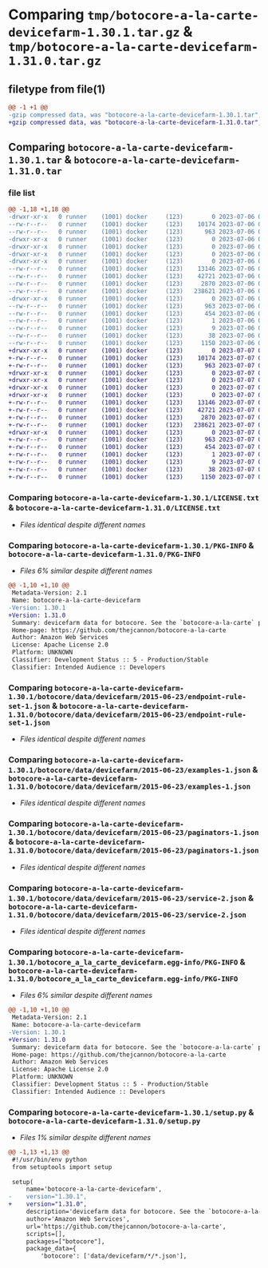 # Comparing `tmp/botocore-a-la-carte-devicefarm-1.30.1.tar.gz` & `tmp/botocore-a-la-carte-devicefarm-1.31.0.tar.gz`

## filetype from file(1)

```diff
@@ -1 +1 @@
-gzip compressed data, was "botocore-a-la-carte-devicefarm-1.30.1.tar", last modified: Thu Jul  6 01:44:58 2023, max compression
+gzip compressed data, was "botocore-a-la-carte-devicefarm-1.31.0.tar", last modified: Fri Jul  7 01:43:48 2023, max compression
```

## Comparing `botocore-a-la-carte-devicefarm-1.30.1.tar` & `botocore-a-la-carte-devicefarm-1.31.0.tar`

### file list

```diff
@@ -1,18 +1,18 @@
-drwxr-xr-x   0 runner    (1001) docker     (123)        0 2023-07-06 01:44:58.526700 botocore-a-la-carte-devicefarm-1.30.1/
--rw-r--r--   0 runner    (1001) docker     (123)    10174 2023-07-06 01:44:58.000000 botocore-a-la-carte-devicefarm-1.30.1/LICENSE.txt
--rw-r--r--   0 runner    (1001) docker     (123)      963 2023-07-06 01:44:58.526700 botocore-a-la-carte-devicefarm-1.30.1/PKG-INFO
-drwxr-xr-x   0 runner    (1001) docker     (123)        0 2023-07-06 01:44:58.526700 botocore-a-la-carte-devicefarm-1.30.1/botocore/
-drwxr-xr-x   0 runner    (1001) docker     (123)        0 2023-07-06 01:44:58.526700 botocore-a-la-carte-devicefarm-1.30.1/botocore/data/
-drwxr-xr-x   0 runner    (1001) docker     (123)        0 2023-07-06 01:44:58.526700 botocore-a-la-carte-devicefarm-1.30.1/botocore/data/devicefarm/
-drwxr-xr-x   0 runner    (1001) docker     (123)        0 2023-07-06 01:44:58.526700 botocore-a-la-carte-devicefarm-1.30.1/botocore/data/devicefarm/2015-06-23/
--rw-r--r--   0 runner    (1001) docker     (123)    13146 2023-07-06 01:44:40.000000 botocore-a-la-carte-devicefarm-1.30.1/botocore/data/devicefarm/2015-06-23/endpoint-rule-set-1.json
--rw-r--r--   0 runner    (1001) docker     (123)    42721 2023-07-06 01:44:40.000000 botocore-a-la-carte-devicefarm-1.30.1/botocore/data/devicefarm/2015-06-23/examples-1.json
--rw-r--r--   0 runner    (1001) docker     (123)     2870 2023-07-06 01:44:40.000000 botocore-a-la-carte-devicefarm-1.30.1/botocore/data/devicefarm/2015-06-23/paginators-1.json
--rw-r--r--   0 runner    (1001) docker     (123)   238621 2023-07-06 01:44:40.000000 botocore-a-la-carte-devicefarm-1.30.1/botocore/data/devicefarm/2015-06-23/service-2.json
-drwxr-xr-x   0 runner    (1001) docker     (123)        0 2023-07-06 01:44:58.526700 botocore-a-la-carte-devicefarm-1.30.1/botocore_a_la_carte_devicefarm.egg-info/
--rw-r--r--   0 runner    (1001) docker     (123)      963 2023-07-06 01:44:58.000000 botocore-a-la-carte-devicefarm-1.30.1/botocore_a_la_carte_devicefarm.egg-info/PKG-INFO
--rw-r--r--   0 runner    (1001) docker     (123)      454 2023-07-06 01:44:58.000000 botocore-a-la-carte-devicefarm-1.30.1/botocore_a_la_carte_devicefarm.egg-info/SOURCES.txt
--rw-r--r--   0 runner    (1001) docker     (123)        1 2023-07-06 01:44:58.000000 botocore-a-la-carte-devicefarm-1.30.1/botocore_a_la_carte_devicefarm.egg-info/dependency_links.txt
--rw-r--r--   0 runner    (1001) docker     (123)        9 2023-07-06 01:44:58.000000 botocore-a-la-carte-devicefarm-1.30.1/botocore_a_la_carte_devicefarm.egg-info/top_level.txt
--rw-r--r--   0 runner    (1001) docker     (123)       38 2023-07-06 01:44:58.526700 botocore-a-la-carte-devicefarm-1.30.1/setup.cfg
--rw-r--r--   0 runner    (1001) docker     (123)     1150 2023-07-06 01:44:58.000000 botocore-a-la-carte-devicefarm-1.30.1/setup.py
+drwxr-xr-x   0 runner    (1001) docker     (123)        0 2023-07-07 01:43:48.919227 botocore-a-la-carte-devicefarm-1.31.0/
+-rw-r--r--   0 runner    (1001) docker     (123)    10174 2023-07-07 01:43:48.000000 botocore-a-la-carte-devicefarm-1.31.0/LICENSE.txt
+-rw-r--r--   0 runner    (1001) docker     (123)      963 2023-07-07 01:43:48.919227 botocore-a-la-carte-devicefarm-1.31.0/PKG-INFO
+drwxr-xr-x   0 runner    (1001) docker     (123)        0 2023-07-07 01:43:48.915227 botocore-a-la-carte-devicefarm-1.31.0/botocore/
+drwxr-xr-x   0 runner    (1001) docker     (123)        0 2023-07-07 01:43:48.915227 botocore-a-la-carte-devicefarm-1.31.0/botocore/data/
+drwxr-xr-x   0 runner    (1001) docker     (123)        0 2023-07-07 01:43:48.915227 botocore-a-la-carte-devicefarm-1.31.0/botocore/data/devicefarm/
+drwxr-xr-x   0 runner    (1001) docker     (123)        0 2023-07-07 01:43:48.915227 botocore-a-la-carte-devicefarm-1.31.0/botocore/data/devicefarm/2015-06-23/
+-rw-r--r--   0 runner    (1001) docker     (123)    13146 2023-07-07 01:43:28.000000 botocore-a-la-carte-devicefarm-1.31.0/botocore/data/devicefarm/2015-06-23/endpoint-rule-set-1.json
+-rw-r--r--   0 runner    (1001) docker     (123)    42721 2023-07-07 01:43:28.000000 botocore-a-la-carte-devicefarm-1.31.0/botocore/data/devicefarm/2015-06-23/examples-1.json
+-rw-r--r--   0 runner    (1001) docker     (123)     2870 2023-07-07 01:43:28.000000 botocore-a-la-carte-devicefarm-1.31.0/botocore/data/devicefarm/2015-06-23/paginators-1.json
+-rw-r--r--   0 runner    (1001) docker     (123)   238621 2023-07-07 01:43:28.000000 botocore-a-la-carte-devicefarm-1.31.0/botocore/data/devicefarm/2015-06-23/service-2.json
+drwxr-xr-x   0 runner    (1001) docker     (123)        0 2023-07-07 01:43:48.919227 botocore-a-la-carte-devicefarm-1.31.0/botocore_a_la_carte_devicefarm.egg-info/
+-rw-r--r--   0 runner    (1001) docker     (123)      963 2023-07-07 01:43:48.000000 botocore-a-la-carte-devicefarm-1.31.0/botocore_a_la_carte_devicefarm.egg-info/PKG-INFO
+-rw-r--r--   0 runner    (1001) docker     (123)      454 2023-07-07 01:43:48.000000 botocore-a-la-carte-devicefarm-1.31.0/botocore_a_la_carte_devicefarm.egg-info/SOURCES.txt
+-rw-r--r--   0 runner    (1001) docker     (123)        1 2023-07-07 01:43:48.000000 botocore-a-la-carte-devicefarm-1.31.0/botocore_a_la_carte_devicefarm.egg-info/dependency_links.txt
+-rw-r--r--   0 runner    (1001) docker     (123)        9 2023-07-07 01:43:48.000000 botocore-a-la-carte-devicefarm-1.31.0/botocore_a_la_carte_devicefarm.egg-info/top_level.txt
+-rw-r--r--   0 runner    (1001) docker     (123)       38 2023-07-07 01:43:48.919227 botocore-a-la-carte-devicefarm-1.31.0/setup.cfg
+-rw-r--r--   0 runner    (1001) docker     (123)     1150 2023-07-07 01:43:48.000000 botocore-a-la-carte-devicefarm-1.31.0/setup.py
```

### Comparing `botocore-a-la-carte-devicefarm-1.30.1/LICENSE.txt` & `botocore-a-la-carte-devicefarm-1.31.0/LICENSE.txt`

 * *Files identical despite different names*

### Comparing `botocore-a-la-carte-devicefarm-1.30.1/PKG-INFO` & `botocore-a-la-carte-devicefarm-1.31.0/PKG-INFO`

 * *Files 6% similar despite different names*

```diff
@@ -1,10 +1,10 @@
 Metadata-Version: 2.1
 Name: botocore-a-la-carte-devicefarm
-Version: 1.30.1
+Version: 1.31.0
 Summary: devicefarm data for botocore. See the `botocore-a-la-carte` package for more info.
 Home-page: https://github.com/thejcannon/botocore-a-la-carte
 Author: Amazon Web Services
 License: Apache License 2.0
 Platform: UNKNOWN
 Classifier: Development Status :: 5 - Production/Stable
 Classifier: Intended Audience :: Developers
```

### Comparing `botocore-a-la-carte-devicefarm-1.30.1/botocore/data/devicefarm/2015-06-23/endpoint-rule-set-1.json` & `botocore-a-la-carte-devicefarm-1.31.0/botocore/data/devicefarm/2015-06-23/endpoint-rule-set-1.json`

 * *Files identical despite different names*

### Comparing `botocore-a-la-carte-devicefarm-1.30.1/botocore/data/devicefarm/2015-06-23/examples-1.json` & `botocore-a-la-carte-devicefarm-1.31.0/botocore/data/devicefarm/2015-06-23/examples-1.json`

 * *Files identical despite different names*

### Comparing `botocore-a-la-carte-devicefarm-1.30.1/botocore/data/devicefarm/2015-06-23/paginators-1.json` & `botocore-a-la-carte-devicefarm-1.31.0/botocore/data/devicefarm/2015-06-23/paginators-1.json`

 * *Files identical despite different names*

### Comparing `botocore-a-la-carte-devicefarm-1.30.1/botocore/data/devicefarm/2015-06-23/service-2.json` & `botocore-a-la-carte-devicefarm-1.31.0/botocore/data/devicefarm/2015-06-23/service-2.json`

 * *Files identical despite different names*

### Comparing `botocore-a-la-carte-devicefarm-1.30.1/botocore_a_la_carte_devicefarm.egg-info/PKG-INFO` & `botocore-a-la-carte-devicefarm-1.31.0/botocore_a_la_carte_devicefarm.egg-info/PKG-INFO`

 * *Files 6% similar despite different names*

```diff
@@ -1,10 +1,10 @@
 Metadata-Version: 2.1
 Name: botocore-a-la-carte-devicefarm
-Version: 1.30.1
+Version: 1.31.0
 Summary: devicefarm data for botocore. See the `botocore-a-la-carte` package for more info.
 Home-page: https://github.com/thejcannon/botocore-a-la-carte
 Author: Amazon Web Services
 License: Apache License 2.0
 Platform: UNKNOWN
 Classifier: Development Status :: 5 - Production/Stable
 Classifier: Intended Audience :: Developers
```

### Comparing `botocore-a-la-carte-devicefarm-1.30.1/setup.py` & `botocore-a-la-carte-devicefarm-1.31.0/setup.py`

 * *Files 1% similar despite different names*

```diff
@@ -1,13 +1,13 @@
 #!/usr/bin/env python
 from setuptools import setup
 
 setup(
     name='botocore-a-la-carte-devicefarm',
-    version="1.30.1",
+    version="1.31.0",
     description='devicefarm data for botocore. See the `botocore-a-la-carte` package for more info.',
     author='Amazon Web Services',
     url='https://github.com/thejcannon/botocore-a-la-carte',
     scripts=[],
     packages=["botocore"],
     package_data={
         'botocore': ['data/devicefarm/*/*.json'],
```

